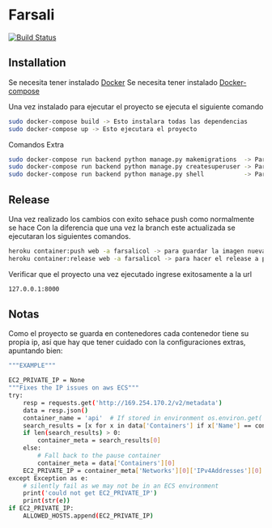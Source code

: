 # Farsali

[![Build Status](https://travis-ci.org/joemccann/dillinger.svg?branch=master)](https://travis-ci.org/joemccann/dillinger)

## Installation

Se necesita tener instalado [Docker](https://www.digitalocean.com/community/tutorials/how-to-install-and-use-docker-on-ubuntu-20-04-es)
Se necesita tener instalado [Docker-compose](https://www.digitalocean.com/community/tutorials/how-to-install-and-use-docker-compose-on-ubuntu-20-04-es)

Una vez instalado para ejecutar el proyecto se ejecuta el siguiente comando

```sh
sudo docker-compose build -> Esto instalara todas las dependencias
sudo docker-compose up -> Esto ejecutara el proyecto
```

Comandos Extra

```sh
sudo docker-compose run backend python manage.py makemigrations  -> Para generar migraciones
sudo docker-compose run backend python manage.py createsuperuser -> Para crear superuser
sudo docker-compose run backend python manage.py shell           -> Para hacer debug en consola
```

## Release

Una vez realizado los cambios con exito sehace push como normalmente se hace
Con la diferencia que una vez la branch este actualizada se ejecutaran los siguientes comandos.

```sh
heroku container:push web -a farsalicol -> para guardar la imagen nueva en heroku
heroku container:release web -a farsalicol -> para hacer el release a prod
```

Verificar que el proyecto una vez ejecutado ingrese exitosamente a la url

```sh
127.0.0.1:8000
```

## Notas

Como el proyecto se guarda en contenedores cada contenedor tiene su propia ip, así que hay que tener cuidado con la configuraciones extras, apuntando bien:

```sh
"""EXAMPLE"""

EC2_PRIVATE_IP = None
"""Fixes the IP issues on aws ECS"""
try:
    resp = requests.get('http://169.254.170.2/v2/metadata')
    data = resp.json()
    container_name = 'api'  # If stored in environment os.environ.get('DOCKER_CONTAINER_NAME', None)
    search_results = [x for x in data['Containers'] if x['Name'] == container_name]
    if len(search_results) > 0:
        container_meta = search_results[0]
    else:
        # Fall back to the pause container
        container_meta = data['Containers'][0]
    EC2_PRIVATE_IP = container_meta['Networks'][0]['IPv4Addresses'][0]
except Exception as e:
    # silently fail as we may not be in an ECS environment
    print('could not get EC2_PRIVATE_IP')
    print(str(e))
if EC2_PRIVATE_IP:
    ALLOWED_HOSTS.append(EC2_PRIVATE_IP)
```